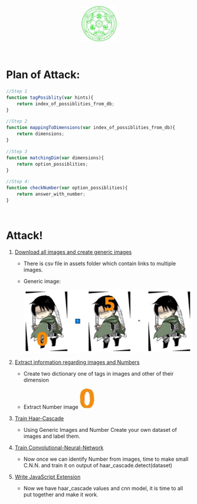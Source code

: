 <p align="center">
    <img src="/assets/fav-96.png">
</p><br>

# Plan of Attack:

```javascript
//Step 1
function tagPosiblity(var hints){
    return index_of_possiblities_from_db;
}
```
```javascript
//Step 2
function mappingToDimensions(var index_of_possiblities_from_db){
    return dimensions;
}
```
```javascript
//Step 3
function matchingDim(var dimensions){
    return option_possiblities;
}
```
```javascript
//Step 4:
function checkNumber(var option_possiblities){
    return answer_with_number;
}
```


<br>

# Attack!

1. [Download all images and create generic images](./docs/part1.md)

   - There is csv file in assets folder which contain links to multiple images.
   
   - Generic image:

     ![levi](/assets/levi.PNG)
     
2. [Extract information regarding images and Numbers](./docs/part2.md)

   - Create two dictionary one of tags in images and other of their dimension

   - Extract Number image ![zero](/assets/zero.jpg)

3. [Train Haar-Cascade](./docs/part3.md)

   - Using Generic Images and Number Create your own dataset of images and label them.

4. [Train Convolutional-Neural-Network](./docs/part4.md)

   - Now once we can identify Number from images, time to make small C.N.N. and train it on output of haar_cascade.detect(dataset)

5. [Write JavaScript Extension](./docs/part5.md) 

   - Now we have haar_cascade values and cnn model, it is time to all put together and make it work. 
